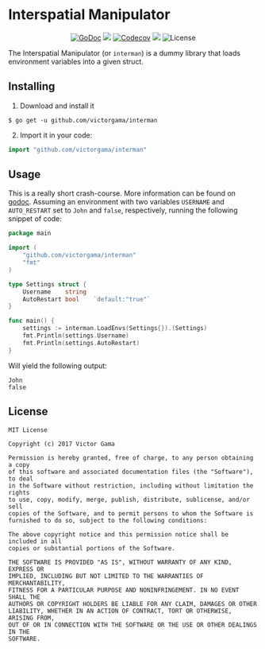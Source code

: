 # Interspatial Manipulator
<p align="center">
    <a href="https://godoc.org/github.com/victorgama/interman"><img src="https://godoc.org/github.com/victorgama/interman?status.svg" alt="GoDoc"></a>
    <a href="https://travis-ci.org/victorgama/interman"><img src="https://travis-ci.org/victorgama/interman.svg?branch=master" /></a>
    <a href="https://codecov.io/gh/victorgama/interman"><img src="https://codecov.io/gh/victorgama/interman/branch/master/graph/badge.svg" alt="Codecov" /></a>
    <a href="https://goreportcard.com/report/github.com/victorgama/interman"><img src="https://goreportcard.com/badge/github.com/victorgama/interman" /></a>
    <img alt="License" src="https://img.shields.io/badge/license-MIT-blue.svg?style=flat" />
</p>

The Interspatial Manipulator (or `interman`) is a dummy library that loads environment
variables into a given struct.

## Installing

1. Download and install it
```
$ go get -u github.com/victorgama/interman
```

2. Import it in your code:
```go
import "github.com/victorgama/interman"
```

## Usage

This is a really short crash-course. More information can be found on [godoc](https://godoc.org/github.com/victorgama/interman). Assuming an environment with two variables `USERNAME` and `AUTO_RESTART` set to `John` and `false`, respectively, running the following snippet of code:

```go
package main

import (
    "github.com/victorgama/interman"
    "fmt"
)

type Settings struct {
    Username    string
    AutoRestart bool    `default:"true"`
}

func main() {
    settings := interman.LoadEnvs(Settings{}).(Settings)
    fmt.Println(settings.Username)
    fmt.Println(settings.AutoRestart)
}
```

Will yield the following output:

```
John
false
```

## License

```
MIT License

Copyright (c) 2017 Victor Gama

Permission is hereby granted, free of charge, to any person obtaining a copy
of this software and associated documentation files (the "Software"), to deal
in the Software without restriction, including without limitation the rights
to use, copy, modify, merge, publish, distribute, sublicense, and/or sell
copies of the Software, and to permit persons to whom the Software is
furnished to do so, subject to the following conditions:

The above copyright notice and this permission notice shall be included in all
copies or substantial portions of the Software.

THE SOFTWARE IS PROVIDED "AS IS", WITHOUT WARRANTY OF ANY KIND, EXPRESS OR
IMPLIED, INCLUDING BUT NOT LIMITED TO THE WARRANTIES OF MERCHANTABILITY,
FITNESS FOR A PARTICULAR PURPOSE AND NONINFRINGEMENT. IN NO EVENT SHALL THE
AUTHORS OR COPYRIGHT HOLDERS BE LIABLE FOR ANY CLAIM, DAMAGES OR OTHER
LIABILITY, WHETHER IN AN ACTION OF CONTRACT, TORT OR OTHERWISE, ARISING FROM,
OUT OF OR IN CONNECTION WITH THE SOFTWARE OR THE USE OR OTHER DEALINGS IN THE
SOFTWARE.
```
